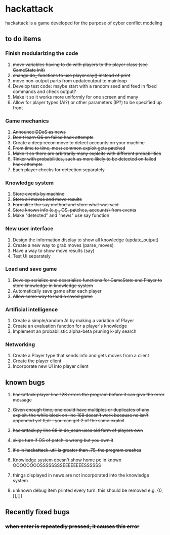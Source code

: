 # hackattack
hackattack is a game developed for the purpose of cyber conflict modeling

## to do items

### Finish modularizing the code
1. ~~move variables having to do with players to the player class (see GameState init)~~
2. ~~change do_ functions to use player.say() instead of print~~
3. ~~move non-output parts from updateoutput to mainloop~~
4. Develop test code: maybe start with a random seed and feed in fixed commands and check output?
5. Make it so it works more uniformly for one screen and many
6. Allow for player types (AI?) or other parameters (IP?) to be specified up front

### Game mechanics
1. ~~Announce DDoS as news~~
2. ~~Don't learn OS on failed hack attempts~~
3. ~~Create a deep recon move to detect accounts on your machine~~
4. ~~From time to time, most common exploit gets patched~~
5. ~~Make it so there are arbitrarily many exploits with different probabilities~~
6. ~~Tinker with probabilities, such as more likely to be detected on
failed hack attempts~~
7. ~~Each player checks for detection separately~~

### Knowledge system
1. ~~Store events by machine~~
2. ~~Store all moves and move results~~
3. ~~Formalize the say method and store what was said~~
4. ~~Store known info (e.g., OS, patches, accounts) from events~~
5. Make "detected" and "news" use say function

### New user interface
1. Design the information display to show all knowledge (update_output)
2. Create a new way to grab moves (parse_moves)
3. Have a way to show move results (say)
4. Test UI separately

### Load and save game
1. ~~Develop serialize and deserialize functions for GameState and
Player to store knowledge in knowledge system~~
2. Automatically save game after each player
3. ~~Allow some way to load a saved game~~

### Artificial intelligence
1. Create a simple/random AI by making a variation of Player
2. Create an evaluation function for a player's knowledge
3. Implement an probabilistic alpha-beta pruning k-ply search

### Networking
1. Create a Player type that sends info and gets moves from a client
2. Create the player client
3. Incorporate new UI into player client




## known bugs
1. ~~hackattack.player line 123 errors the program before it can give the error message~~

2. ~~Given enough time, one could have multiples or duplicates of any exploit. the while block on line 168 doesn't work 
because ne isn't appended yet
tl;dr : you can get 2 of the same exploit~~

3. ~~hackattack.py line 68 in do_scan uses old form of players own~~
4. ~~skips turn if OS of patch is wrong but you own it~~ 
5. ~~if x in hackattack_util is greater than .75, the program crashes~~
6. Knowledge system doesn't show home pc in known OOOOOOOOSSSSSSSSEEEEEEEESSSSSS
7. things displayed in news are not incorporated into the knowledge system
8. unknown debug item printed every turn: this should be removed e.g. {0,[],[]}

## Recently fixed bugs

### ~~when enter is repeatedly pressed, it causes this error~~


